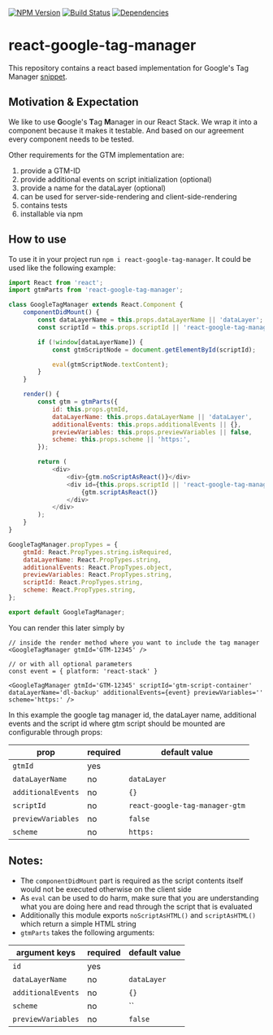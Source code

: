 [![NPM Version](https://img.shields.io/npm/v/react-google-tag-manager.svg?style=flat)](https://www.npmjs.org/package/react-google-tag-manager)
[![Build Status](https://img.shields.io/travis/holidaycheck/react-google-tag-manager/master.svg?style=flat)](https://travis-ci.org/holidaycheck/react-google-tag-manager)
[![Dependencies](http://img.shields.io/david/holidaycheck/react-google-tag-manager.svg?style=flat)](https://david-dm.org/holidaycheck/react-google-tag-manager)

# react-google-tag-manager

This repository contains a react based implementation for
Google's Tag Manager [snippet](https://developers.google.com/tag-manager/quickstart).

## Motivation & Expectation

We like to use **G**oogle's **T**ag **M**anager in our React Stack. We wrap it into a component because
it makes it testable. And based on our agreement every component needs to be tested.

Other requirements for the GTM implementation are:

1. provide a GTM-ID
1. provide additional events on script initialization (optional)
1. provide a name for the dataLayer (optional)
1. can be used for server-side-rendering and client-side-rendering
1. contains tests
1. installable via npm

## How to use

To use it in your project run `npm i react-google-tag-manager`. It could be used like the following example:

```javascript
import React from 'react';
import gtmParts from 'react-google-tag-manager';

class GoogleTagManager extends React.Component {
    componentDidMount() {
        const dataLayerName = this.props.dataLayerName || 'dataLayer';
        const scriptId = this.props.scriptId || 'react-google-tag-manager-gtm';

        if (!window[dataLayerName]) {
            const gtmScriptNode = document.getElementById(scriptId);

            eval(gtmScriptNode.textContent);
        }
    }

    render() {
        const gtm = gtmParts({
            id: this.props.gtmId,
            dataLayerName: this.props.dataLayerName || 'dataLayer',
            additionalEvents: this.props.additionalEvents || {},
            previewVariables: this.props.previewVariables || false,
            scheme: this.props.scheme || 'https:',
        });

        return (
            <div>
                <div>{gtm.noScriptAsReact()}</div>
                <div id={this.props.scriptId || 'react-google-tag-manager-gtm'}>
                    {gtm.scriptAsReact()}
                </div>
            </div>
        );
    }
}

GoogleTagManager.propTypes = {
    gtmId: React.PropTypes.string.isRequired,
    dataLayerName: React.PropTypes.string,
    additionalEvents: React.PropTypes.object,
    previewVariables: React.PropTypes.string,
    scriptId: React.PropTypes.string,
    scheme: React.PropTypes.string,
};

export default GoogleTagManager;
```

You can render this later simply by

```
// inside the render method where you want to include the tag manager
<GoogleTagManager gtmId='GTM-12345' />

// or with all optional parameters
const event = { platform: 'react-stack' }

<GoogleTagManager gtmId='GTM-12345' scriptId='gtm-script-container' dataLayerName='dl-backup' additionalEvents={event} previewVariables='' scheme='https:' />
```

In this example the google tag manager id, the dataLayer name, additional events and the script id where gtm script should be mounted are configurable through props:

| prop                | required      | default value                   |
| ------------------- | ------------- |-------------------------------- |
| `gtmId`             | yes           |                                 |
| `dataLayerName`     | no            | `dataLayer`                     |
| `additionalEvents`  | no            | `{}`                            |
| `scriptId`          | no            | `react-google-tag-manager-gtm`  |
| `previewVariables`  | no            | `false`                         |
| `scheme          `  | no            | `https:`                         |

## Notes:

* The `componentDidMount` part is required as the script contents itself would not be executed otherwise on the client side
* As `eval` can be used to do harm, make sure that you are understanding what you are doing here and read through the script that is evaluated
* Additionally this module exports `noScriptAsHTML()` and `scriptAsHTML()` which return a simple HTML string
* `gtmParts` takes the following arguments:

| argument keys       | required      | default value |
| ------------------- | ------------- | ------------- |
| `id`                | yes           |               |
| `dataLayerName`     | no            | `dataLayer`   |
| `additionalEvents`  | no            | `{}`          |
| `scheme`            | no            | ``            |
| `previewVariables`  | no            | `false`       |
